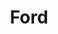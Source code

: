 ---
title: Ford
crosslinks:
- youtubefactsbot
- ClassicFord
- autotldr
- EcoboostPerformance
- botwatch
- teslamotors
- AutoDetailing
- FordFocus
- youtubot
- u_imguralbumbot
- classiccars
- foxmustang
- FocusST
- autourbanbot
- mustang
- fordfusion
- Autos
- SaintClairRun4x4
- FordDiesels
- bronco
---